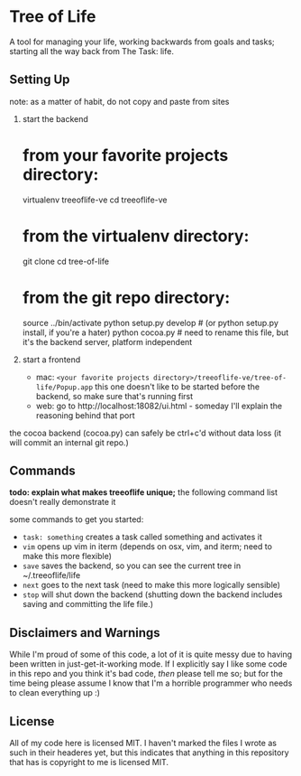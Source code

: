 Tree of Life
============

A tool for managing your life, working backwards from goals and tasks;
starting all the way back from The Task: life.


Setting Up
----------

note: as a matter of habit, do not copy and paste from sites

1. start the backend

    # from your favorite projects directory:
    virtualenv treeoflife-ve
    cd treeoflife-ve

    # from the virtualenv directory:
    git clone <tree-of-life clone url>
    cd tree-of-life
    
    # from the git repo directory:
    source ../bin/activate
    python setup.py develop  # (or python setup.py install, if you're a hater)
    python cocoa.py  # need to rename this file, but it's the backend server, platform independent

2. start a frontend
    - mac: `<your favorite projects directory>/treeoflife-ve/tree-of-life/Popup.app`
      this one doesn't like to be started before the backend, so make sure that's running first
    - web: go to http://localhost:18082/ui.html - someday I'll explain the reasoning behind that port

the cocoa backend (cocoa.py) can safely be ctrl+c'd without data loss (it will
commit an internal git repo.)


Commands
--------

**todo: explain what makes treeoflife unique;** the following command list doesn't really demonstrate it

some commands to get you started:


- `task: something` creates a task called something and activates it
- `vim` opens up vim in iterm (depends on osx, vim, and iterm; need to make this more flexible)
- `save` saves the backend, so you can see the current tree in ~/.treeoflife/life
- `next` goes to the next task (need to make this more logically sensible)
- `stop` will shut down the backend (shutting down the backend includes saving and committing the life file.)


Disclaimers and Warnings
------------------------

While I'm proud of some of this code, a lot of it is quite messy due to having
been written in just-get-it-working mode. If I explicitly say I like some code
in this repo and you think it's bad code, *then* please tell me so; but for the
time being please assume I know that I'm a horrible programmer who needs to
clean everything up :)

License
-------

All of my code here is licensed MIT. I haven't marked the files I wrote as such in
their headeres yet, but this indicates that anything in this repository that
has is copyright to me is licensed MIT.

